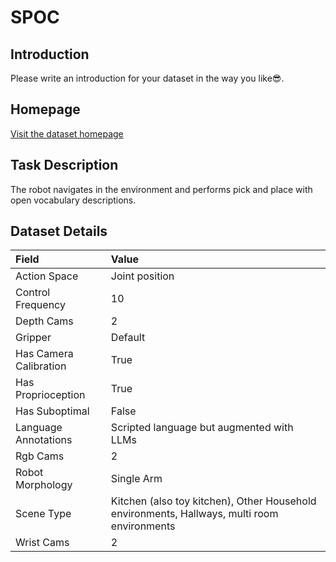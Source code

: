 # SPOC


## Introduction

Please write an introduction for your dataset in the way you like:sunglasses:.


## Homepage

[Visit the dataset homepage](https://spoc-robot.github.io/)


## Task Description

The robot navigates in the environment and performs pick and place with open vocabulary descriptions.


## Dataset Details

| Field                            | Value                    |
|:---------------------------------|:-------------------------|
| Action Space                     | Joint position           |
| Control Frequency                     | 10           |
| Depth Cams                     | 2           |
| Gripper                     | Default           |
| Has Camera Calibration                     | True           |
| Has Proprioception                     | True           |
| Has Suboptimal                     | False           |
| Language Annotations                     | Scripted language but augmented with LLMs           |
| Rgb Cams                     | 2           |
| Robot Morphology                     | Single Arm           |
| Scene Type                     | Kitchen (also toy kitchen), Other Household environments, Hallways, multi room environments           |
| Wrist Cams                     | 2           |


